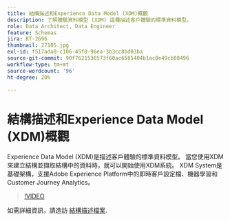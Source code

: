 ```yaml
---
title: 結構描述和Experience Data Model (XDM)概觀
description: 了解體驗資料模型 (XDM) 這種描述客戶體驗的標準資料模型。
role: Data Architect, Data Engineer
feature: Schemas
jira: KT-2696
thumbnail: 27105.jpg
exl-id: f517ada0-c106-45f0-96ea-3b3cc8bd03ba
source-git-commit: 90f7621536573f60ac6585404b1ac0e49cb08496
workflow-type: tm+mt
source-wordcount: '96'
ht-degree: 20%

---
```


# 結構描述和Experience Data Model (XDM)概觀

Experience Data Model (XDM)是描述客戶體驗的標準資料模型。 當您使用XDM來建立結構並擷取結構中的資料時，就可以開始使用XDM系統。 XDM System是基礎架構，支援Adobe Experience Platform中的即時客戶設定檔、機器學習和Customer Journey Analytics。

>[!VIDEO](https://video.tv.adobe.com/v/27105?quality=12&learn=on)

如需詳細資訊，請造訪 [結構描述檔案](https://experienceleague.adobe.com/docs/experience-platform/xdm/home.html?lang=zh-Hant).

